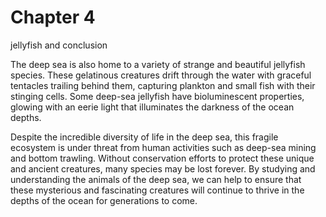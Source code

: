 # Chapter 4

jellyfish and conclusion

The deep sea is also home to a variety of strange and beautiful jellyfish species. These gelatinous creatures drift through the water with graceful tentacles trailing behind them, capturing plankton and small fish with their stinging cells. Some deep-sea jellyfish have bioluminescent properties, glowing with an eerie light that illuminates the darkness of the ocean depths.

Despite the incredible diversity of life in the deep sea, this fragile ecosystem is under threat from human activities such as deep-sea mining and bottom trawling. Without conservation efforts to protect these unique and ancient creatures, many species may be lost forever. By studying and understanding the animals of the deep sea, we can help to ensure that these mysterious and fascinating creatures will continue to thrive in the depths of the ocean for generations to come.